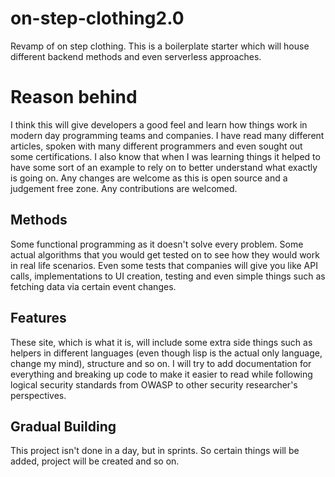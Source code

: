 # on-step-clothing2.0
Revamp of on step clothing. This is a boilerplate starter which will house different backend methods and even serverless approaches.

# Reason behind

I think this will give developers a good feel and learn how things work in modern day programming teams and companies. I have read many different articles, spoken with many different programmers and even sought out some certifications. I also know that when I was learning things it helped to have some sort of an example to rely on to better understand what exactly is going on. Any changes are welcome as this is open source and a judgement free zone. Any contributions are welcomed.

## Methods

Some functional programming as it doesn't solve every problem. Some actual algorithms that you would get tested on to see how they would work in real life scenarios. Even some tests that companies will give you like API calls, implementations to UI creation, testing and even simple things such as fetching data via certain event changes.


## Features

These site, which is what it is, will include some extra side things such as helpers in different languages (even though lisp is the actual only language, change my mind), structure and so on. I will try to add documentation for everything and breaking up code to make it easier to read while following logical security standards from OWASP to other security researcher's perspectives.

## Gradual Building
This project isn't done in a day, but in sprints. So certain things will be added, project will be created and so on.


